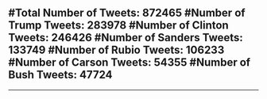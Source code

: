 #Total Number of Tweets: 872465 
#Number of Trump Tweets: 283978
#Number of Clinton Tweets: 246426
#Number of Sanders Tweets: 133749
#Number of Rubio Tweets: 106233
#Number of Carson Tweets: 54355
#Number of Bush Tweets: 47724
---
---
